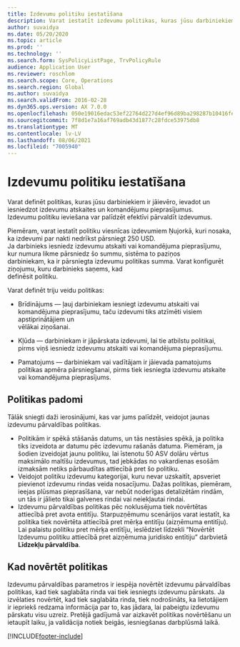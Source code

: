 ```yaml
---
title: Izdevumu politiku iestatīšana
description: Varat iestatīt izdevumu politikas, kuras jūsu darbiniekiem ir jāievēro, ievadot un iesniedzot izdevumu atskaites un komandējumu pieprasījumus risinājumā Microsoft Dynamics 365 Finance.
author: suvaidya
ms.date: 05/20/2020
ms.topic: article
ms.prod: ''
ms.technology: ''
ms.search.form: SysPolicyListPage, TrvPolicyRule
audience: Application User
ms.reviewer: roschlom
ms.search.scope: Core, Operations
ms.search.region: Global
ms.author: suvaidya
ms.search.validFrom: 2016-02-28
ms.dyn365.ops.version: AX 7.0.0
ms.openlocfilehash: 050e19016edac53ef22764d227d4ef96d89ba298287b10416febbb55bb00973a
ms.sourcegitcommit: 7f8d1e7a16af769adb43d1877c28fdce53975db8
ms.translationtype: MT
ms.contentlocale: lv-LV
ms.lasthandoff: 08/06/2021
ms.locfileid: "7005940"
---
```

# <a name="set-up-expense-policies"></a>Izdevumu politiku iestatīšana

Varat definēt politikas, kuras jūsu darbiniekiem ir jāievēro, ievadot un iesniedzot izdevumu atskaites un komandējumu pieprasījumus.         
Izdevumu politiku ieviešana var palīdzēt efektīvi pārvaldīt izdevumus.         

Piemēram, varat iestatīt politiku viesnīcas izdevumiem Ņujorkā, kuri nosaka, ka izdevumi par nakti nedrīkst pārsniegt 250 USD.       
Ja darbinieks iesniedz izdevumu atskaiti vai komandējuma pieprasījumu, kur numura likme pārsniedz šo summu, sistēma to paziņos        
darbiniekam, ka ir pārsniegta izdevumu politikas summa. Varat konfigurēt ziņojumu, kuru darbinieks saņems, kad        
definēsit politiku.      
        
Varat definēt triju veidu politikas:         
        
- Brīdinājums — ļauj darbiniekam iesniegt izdevumu atskaiti vai komandējuma pieprasījumu, taču izdevumi tiks atzīmēti visiem apstiprinātājiem un        
  vēlākai ziņošanai.        

- Kļūda — darbiniekam ir jāpārskata izdevumi, lai tie atbilstu politikai, pirms viņš iesniedz izdevumu atskaiti vai komandējuma pieprasījumu.       
 
 - Pamatojums — darbiniekam vai vadītājam ir jāievada pamatojums politikas apmēra pārsniegšanai, pirms tiek iesniegta izdevumu atskaite vai komandējuma pieprasījums.        

## <a name="policy-tips"></a>Politikas padomi
Tālāk sniegti daži ierosinājumi, kas var jums palīdzēt, veidojot jaunas izdevumu pārvaldības politikas. 
* Politikām ir spēkā stāšanās datums, un tās nestāsies spēkā, ja politika tiks izveidota ar datumu pēc izdevumu rašanās datuma. Piemēram, ja šodien izveidojat jaunu politiku, lai īstenotu 50 ASV dolāru vērtus maksimālo maltīšu izdevumus, tad jebkādas no vakardienas esošām izmaksām netiks pārbaudītas attiecībā pret šo politiku.
* Veidojot politiku izdevumu kategorijai, kuru nevar uzskaitīt, apsveriet pievienot izdevumu rindas veida nosacījumu. Dažas politikas, piemēram, ieejas plūsmas pieprasīšana, var nebūt noderīgas detalizētām rindām, un tās ir jālieto tikai galvenes rindai vai neiekļautai rindai. 
* Izdevumu pārvaldības politikas pēc noklusējuma tiek novērtētas attiecībā pret avota entitīju. Starpuzņēmumu scenārijos varat iestatīt, ka politika tiek novērtēta attiecībā pret mērķa entitīju (aizņēmuma entitīju). Lai palaistu politiku pret mērķa entītīju, ieslēdziet līdzekli “Novērtēt Izdevumu politiku attiecībā pret aizņēmuma juridisko entītiju” darbvietā **Līdzekļu pārvaldība**.

## <a name="when-to-evaluate-policies"></a>Kad novērtēt politikas

Izdevumu pārvaldības parametros ir iespēja novērtēt izdevumu pārvaldības politikas, kad tiek saglabāta rinda vai tiek iesniegts izdevumu pārskats. Ja izvēlaties novērtēt, kad tiek saglabāta rinda, tiek nodrošināts, ka lietotājiem ir iepriekš redzama informācija par to, kas jādara, lai pabeigtu izdevumu pārskatu visu uzreiz. Pretējā gadījumā var aizkavēt politikas novērtēšanu un ietaupīt laiku, ja validācija notiek beigās, iesniegšanas darbplūsmā laikā.


[!INCLUDE[footer-include](../includes/footer-banner.md)]